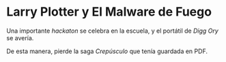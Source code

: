 # Larry Plotter y El Malware de Fuego

Una importante *hackaton* se celebra en la escuela,
y el portátil de *Digg Ory* se avería.

De esta manera, pierde la saga *Crepúsculo* que tenía  guardada en PDF.
